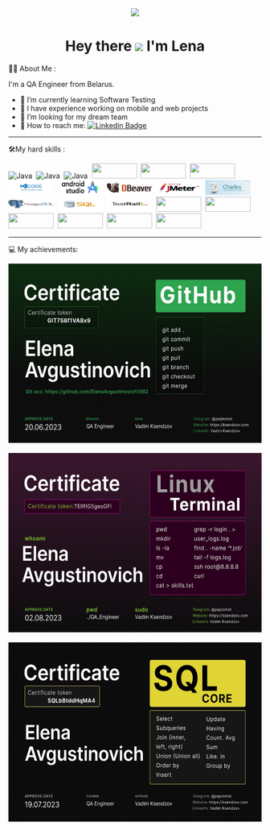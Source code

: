<div id="header" align="center">
 <img src=https://media.giphy.com/media/VGcVZyreAU2UewDI81/giphy.gif  width="100"/>
</div>
<h1 align="center">
  Hey there
  <img src="https://media.giphy.com/media/hvRJCLFzcasrR4ia7z/giphy.gif" width="30px"/> I'm Lena  
</h1>  


:woman_technologist: About Me :
    
I'm a QA Engineer from Belarus.

- 🔭  I’m currently learning Software Testing
- 🌱 I have experience working on mobile and web projects
- 👯 I’m looking for my dream team
- 📧 How to reach me: [![Linkedin Badge](https://img.shields.io/badge/linkedin-%230077B5.svg?style=for-the-badge&logo=linkedin&logoColor=white)](https://www.linkedin.com/in/elena-avgustinovich-8a9536171/)
---
:hammer_and_wrench:My hard skills :
<div>
  <img src="https://img.shields.io/badge/Linux-FCC624?style=for-the-badge&logo=linux&logoColor=black" title="Java" alt="Java" width="90" height="30"/>&nbsp; 
  <img src="https://img.shields.io/badge/iOS-000000?style=for-the-badge&logo=ios&logoColor=white" title="Java" alt="Java" width="90" height="30"/>&nbsp; 
  <img src="https://img.shields.io/badge/git-%23F05033.svg?style=for-the-badge&logo=git&logoColor=white" alt="Java" width="90" height="30"/>&nbsp; 
   <img src="https://img.shields.io/badge/github-%23121011.svg?style=for-the-badge&logo=github&logoColor=white" width="90" height="30"/>&nbsp; 
  <img src="https://img.shields.io/badge/Postman-FF6C37?style=for-the-badge&logo=postman&logoColor=white" width="90" height="30"/>&nbsp; 
  <img src="https://img.shields.io/badge/-Swagger-%23Clojure?style=for-the-badge&logo=swagger&logoColor=white" width="90" height="30"/>&nbsp; 
   <img src="https://github.com/ElenaAvgustinovich1992/ElenaAvgustinovich1992/blob/main/jpeg/photo_2023-09-12_20-51-50%20(2).jpg" width="90" height="30"/>&nbsp; 
    <img src="https://github.com/ElenaAvgustinovich1992/ElenaAvgustinovich1992/blob/main/jpeg/photo_2023-09-12_20-51-50.jpg" width="90" height="30"/>&nbsp; 
     <img src="https://github.com/ElenaAvgustinovich1992/ElenaAvgustinovich1992/blob/main/jpeg/photo_2023-09-12_20-51-51%20(2).jpg" width="90" height="30"/>&nbsp; 
      <img src="https://github.com/ElenaAvgustinovich1992/ElenaAvgustinovich1992/blob/main/jpeg/photo_2023-09-12_20-51-51%20(3).jpg" width="90" height="30"/>&nbsp; 
       <img src="https://github.com/ElenaAvgustinovich1992/ElenaAvgustinovich1992/blob/main/jpeg/photo_2023-09-12_20-51-51.jpg" width="90" height="30"/>&nbsp; 
    <img src="https://github.com/ElenaAvgustinovich1992/ElenaAvgustinovich1992/blob/main/jpeg/photo_2023-09-12_20-51-52.jpg" width="90" height="30"/>&nbsp; 
    <img src="https://github.com/ElenaAvgustinovich1992/ElenaAvgustinovich1992/blob/main/jpeg/photo_2023-09-12_21-06-42.jpg" width="90" height="30"/>&nbsp; 
     <img src="https://github.com/ElenaAvgustinovich1992/ElenaAvgustinovich1992/blob/main/jpeg/photo_2023-09-12_21-06-42%20(3).jpg" width="90" height="30"/>&nbsp; 
    <img 
 src="https://img.shields.io/badge/jira-%230A0FFF.svg?style=for-the-badge&logo=jira&logoColor=white" width="90" height="30"/>&nbsp;
   <img 
 src="https://img.shields.io/badge/confluence-%23172BF4.svg?style=for-the-badge&logo=confluence&logoColor=white" width="90" height="30"/>&nbsp;
     <img 
 src="https://img.shields.io/badge/Discord-%235865F2.svg?style=for-the-badge&logo=discord&logoColor=white" width="90" height="30"/>&nbsp;
      <img 
 src="https://img.shields.io/badge/Zoom-2D8CFF?style=for-the-badge&logo=zoom&logoColor=white" width="90" height="30"/>&nbsp;
  <img 
 src="https://img.shields.io/badge/Trello-%23026AA7.svg?style=for-the-badge&logo=Trello&logoColor=white)" width="90" height="30"/>&nbsp;
<img 
 src="https://img.shields.io/badge/Manjaro-35BF5C?style=for-the-badge&logo=Manjaro&logoColor=white" width="90" height="30"/>&nbsp;
 </div> 

---

💻 My achievements:
<div>
  <img 
src="https://github.com/ElenaAvgustinovich1992/ElenaAvgustinovich1992/blob/main/jpeg/photo_2023-09-13_10-56-18.jpg" title="Java" alt="Java" width="756" height="356"/>&nbsp;
  <img 
src="https://github.com/ElenaAvgustinovich1992/ElenaAvgustinovich1992/blob/main/jpeg/photo_2023-09-13_10-56-18%20(3).jpg" title="Java" alt="Java" width="756" height="356"/>&nbsp;
   <img 
src="https://github.com/ElenaAvgustinovich1992/ElenaAvgustinovich1992/blob/main/jpeg/photo_2023-09-13_10-56-18%20(2).jpg" title="Java" alt="Java" width="756" height="356"/>&nbsp;
   </div> 
